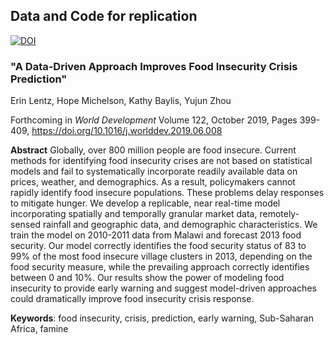 ## Data and Code for replication 
[![DOI](https://zenodo.org/badge/181722482.svg)](https://zenodo.org/badge/latestdoi/181722482)
### "A Data-Driven Approach Improves Food Insecurity Crisis Prediction"

Erin Lentz, Hope Michelson, Kathy Baylis, Yujun Zhou

Forthcoming in *World Development* Volume 122, October 2019, Pages 399-409, https://doi.org/10.1016/j.worlddev.2019.06.008




**Abstract**
Globally, over 800 million people are food insecure. Current methods for identifying food insecurity crises are not based on statistical models and fail to systematically incorporate readily available data on prices, weather, and demographics. As a result, policymakers cannot rapidly identify food insecure populations. These problems delay responses to mitigate hunger. We develop a replicable, near real-time model incorporating spatially and temporally granular market data, remotely-sensed rainfall and geographic data, and demographic characteristics. We train the model on 2010-2011 data from Malawi and forecast 2013 food security.  Our model correctly identifies the food security status of 83 to 99% of the most food insecure village clusters in 2013, depending on the food security measure, while the prevailing approach correctly identifies between 0 and 10%. Our results show the power of modeling food insecurity to provide early warning and suggest model-driven approaches could dramatically improve food insecurity crisis response. 

**Keywords**: food insecurity, crisis, prediction, early warning, Sub-Saharan Africa, famine
